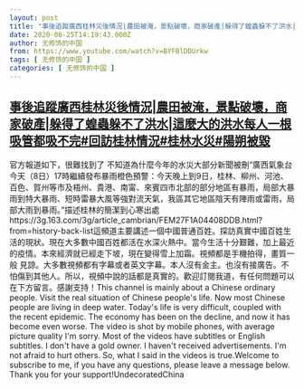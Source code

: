 ```yaml
---
layout: post
title: "事後追蹤廣西桂林災後情況|農田被淹，景點破壞，商家破產|躲得了蝗蟲躲不了洪水|這麼大的洪水每人一根吸管都吸不完#回訪桂林情況#桂林水災#陽朔被毀"
date: 2020-06-25T14:19:43.000Z
author: 无修饰的中国
from: https://www.youtube.com/watch?v=BYFBlDDUrkw
tags: [ 无修饰的中国 ]
categories: [ 无修饰的中国 ]
---
```

<!--1593094783000-->
[事後追蹤廣西桂林災後情況|農田被淹，景點破壞，商家破產|躲得了蝗蟲躲不了洪水|這麼大的洪水每人一根吸管都吸不完#回訪桂林情況#桂林水災#陽朔被毀](https://www.youtube.com/watch?v=BYFBlDDUrkw)
------

<div>
官方報道如下，很難找到了 不知道為什麼今年的水災大部分新聞被刪“廣西氣象台今天（8日）17時繼續發布暴雨橙色預警：今天晚上到9日，桂林、柳州、河池、百色、賀州等市及梧州、貴港、南甯、來賓四市北部的部分地區有暴雨，局部大暴雨到特大暴雨、短時雷暴大風等強對流天氣，我區其它地區陰天有陣雨或雷雨，局部大雨到暴雨。”描述桂林的簡潔到心寒出處https://3g.163.com/3g/article_cambrian/FEM27F1A04408DDB.html?from=history-back-list這頻道主要講述一個中國普通百姓。探訪真實中國百姓生活的現狀。現在大多數中國百姓都活在水深火熱中。當今生活十分艱難，加上最近的疫情。本來經濟就已經走下坡，現在變得雪上加霜。視頻都是手機拍得，畫質一般 見諒。大多數視頻都有字幕或者英文字幕。本人沒有金主。也沒有接廣告。不怕傷到其他人。所以，視頻中說的話都是真實的。歡迎訂閱我道，有任何問題可以在下方留言。感謝支持！This channel is mainly about a Chinese ordinary people. Visit the real situation of Chinese people's life. Now most Chinese people are living in deep water. Today's life is very difficult, coupled with the recent epidemic. The economy has been on the decline, and now it has become even worse. The video is shot by mobile phones, with average picture quality I'm sorry. Most of the videos have subtitles or English subtitles. I don't have a gold owner. I haven't received advertisements. I'm not afraid to hurt others. So, what I said in the videos is true.Welcome to subscribe to me, if you have any questions, please leave a message below. Thank you for your support!UndecoratedChina
</div>
